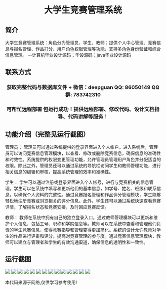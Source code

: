 <p><h1 align="center">大学生竞赛管理系统</h1></p>

## 简介
大学生竞赛管理系统：角色分为管理员、学生、教师；提供个人中心管理、竞赛信息与报名管理、作品打分、用户角色权限管理等功能，支持多角色身份验证和综合信息管理。    --计算机毕业设计源码；毕设源码；java毕业设计源码


## 联系方式
<p><h3 align="center">获取完整代码与数据库文件 + 微信：deepguan QQ: 86050149 QQ群: 783742310</h3></p>
<p><h3 align="center">可帮忙远程部署 包运行成功！提供远程部署、修改代码、设计文档指导、代码讲解等服务！</h3></p>

## 功能介绍（完整见运行截图）
管理员： 管理员可以通过系统提供的登录界面进入个人帐户。进入系统后，管理员可以访问竞赛信息管理模块，以查看、修改或删除竞赛信息，确保信息的准确性和时效性。系统提供的权限变更管理功能，允许管理员管理用户角色并分配适当的权限。除此之外，管理员还可以通过系统的导航栏访问学生和教师管理功能，进行相关信息的编辑和审核，提高系统管理的效率和准确性。

学生： 学生可以通过注册或登录界面进入个人帐号，进行与竞赛相关的信息管理。学生可以在系统中填写和更新他们的基本信息，如学号、姓名、班级和联系信息，以确保个人资料的完整性。通过竞赛报名管理和作品评分管理模块，学生能够轻松地注册竞赛或浏览相关的评分信息。此外，学生还可以通过系统快速查看竞赛详情，了解报名状态和竞赛安排，及时回应竞赛反馈。

教师： 教师在系统中拥有自己的独立登录入口，通过教师管理模块可以更新和维护个人信息，包括工号、职称和学院信息等。教师可以在系统中查看和管理他们负责的学生竞赛信息，使得竞赛指导和管理变得更加简化。系统的设计允许教师对学生的作品进行评审和评分，提高对竞赛管理的参与度。通过竞赛信息管理模块，教师可以建立与管理者和学生的有效沟通渠道，确保信息的透明性和一致性。


## 运行截图
![](img/001.jpg)
![](img/002.jpg)
![](img/003.jpg)
![](img/004.jpg)
![](img/005.jpg)
![](img/006.jpg)
![](img/007.jpg)
![](img/008.jpg)
![](img/009.jpg)
![](img/010.jpg)
![](img/011.jpg)
![](img/012.jpg)
![](img/013.jpg)
![](img/014.jpg)

<p>本代码来源于网络,仅供学习参考使用!</p>
